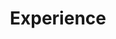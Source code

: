 ---
# An instance of the Experience widget.
# Documentation: https://wowchemy.com/docs/page-builder/
widget: experience

# This file represents a page section.
headless: true

# Order that this section appears on the page.
weight: 40

title: Experience
subtitle:

# Date format for experience
#   Refer to https://wowchemy.com/docs/customization/#date-format
date_format: Jan 2006

# Experiences.
#   Add/remove as many `experience` items below as you like.
#   Required fields are `title`, `company`, and `date_start`.
#   Leave `date_end` empty if it's your current employer.
#   Begin multi-line descriptions with YAML's `|2-` multi-line prefix.
experience:
  - title: FICC Derivative Automation Strat Associate
    company: Goldman Sachs
    company_url: ''
    company_logo: org-gc
    location: New York
    date_start: '2020-09-01'
    date_end: ''
    description: |2-
        Responsibilities include:

        * Analysing
        * Modelling
        * Deploying
        
  - title: Securities Lending Quant Associate
    company: Citigroup
    company_url: ''
    company_logo: org-x
    location: New York
    date_start: '2015-09-01'
    date_end: '2020-12-31'
    description: |2-
      Responsibilities include:

      * Creating and maintaining models and analytical tools
      * Analyzing macro, fundamental, and technical drivers affecting fixed income markets
      * Using statistical analysis to develop and validate quantitative investment strategies
      * Producing regular research reports with trade recommendations on fixed income and derivative products
  - title: Fixed Income Strategist Associate
    company: Neuberger Berman
    company_url: ''
    company_logo: org-nb
    location: New York
    date_start: '2016-06-01'
    date_end: '2016-09-24'
    description: |2-
      Responsibilities include:

      * Generate investment ideas and work on the development of new products
      * Assist on processes streamlining and new product development
      * Analyze sales needs and come up with solutions to improve the desk efficiency and profitability
  - title: Corporate and Investment Banking Financial Analyst
    company: J.P. Morgan
    company_url: ''
    company_logo: org-jp
    location: New York
    date_start: '2014-06-01'
    date_end: '2014-12-31'

design:
  columns: '2'
---